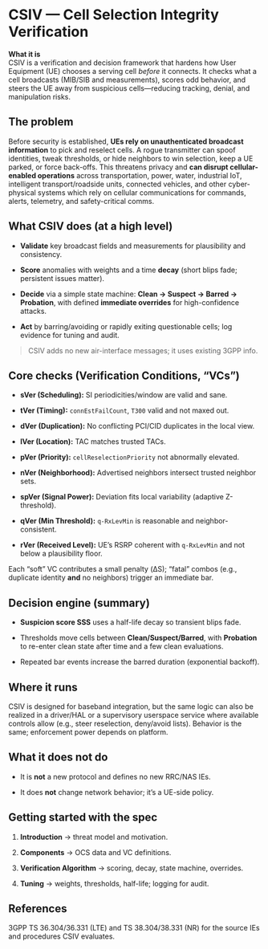 # CSIV — Cell Selection Integrity Verification

**What it is**  
CSIV is a verification and decision framework that hardens how User Equipment (UE) chooses a serving cell _before_ it connects. It checks what a cell broadcasts (MIB/SIB and measurements), scores odd behavior, and steers the UE away from suspicious cells—reducing tracking, denial, and manipulation risks.

## The problem

Before security is established, **UEs rely on unauthenticated broadcast information** to pick and reselect cells. A rogue transmitter can spoof identities, tweak thresholds, or hide neighbors to win selection, keep a UE parked, or force back-offs. This threatens privacy and **can disrupt cellular-enabled operations** across transportation, power, water, industrial IoT, intelligent transport/roadside units, connected vehicles, and other cyber-physical systems which rely on cellular communications for commands, alerts, telemetry, and safety-critical comms.

## What CSIV does (at a high level)

- **Validate** key broadcast fields and measurements for plausibility and consistency.
    
- **Score** anomalies with weights and a time **decay** (short blips fade; persistent issues matter).
    
- **Decide** via a simple state machine: **Clean → Suspect → Barred → Probation**, with defined **immediate overrides** for high-confidence attacks.
    
- **Act** by barring/avoiding or rapidly exiting questionable cells; log evidence for tuning and audit.
    

> CSIV adds no new air-interface messages; it uses existing 3GPP info.

## Core checks (Verification Conditions, “VCs”)

- **sVer (Scheduling):** SI periodicities/window are valid and sane.
    
- **tVer (Timing):** `connEstFailCount`, `T300` valid and not maxed out.
    
- **dVer (Duplication):** No conflicting PCI/CID duplicates in the local view.
    
- **lVer (Location):** TAC matches trusted TACs.
    
- **pVer (Priority):** `cellReselectionPriority` not abnormally elevated.
    
- **nVer (Neighborhood):** Advertised neighbors intersect trusted neighbor sets.
    
- **spVer (Signal Power):** Deviation fits local variability (adaptive Z-threshold).
    
- **qVer (Min Threshold):** `q-RxLevMin` is reasonable and neighbor-consistent.
    
- **rVer (Received Level):** UE’s RSRP coherent with `q-RxLevMin` and not below a plausibility floor.
    

Each “soft” VC contributes a small penalty (ΔS); “fatal” combos (e.g., duplicate identity **and** no neighbors) trigger an immediate bar.

## Decision engine (summary)

- **Suspicion score SSS** uses a half-life decay so transient blips fade.
    
- Thresholds move cells between **Clean/Suspect/Barred**, with **Probation** to re-enter clean state after time and a few clean evaluations.
    
- Repeated bar events increase the barred duration (exponential backoff).
    

## Where it runs

CSIV is designed for baseband integration, but the same logic can also be realized in a driver/HAL or a supervisory userspace service where available controls allow (e.g., steer reselection, deny/avoid lists). Behavior is the same; enforcement power depends on platform.

## What it does **not** do

- It is **not** a new protocol and defines no new RRC/NAS IEs.
    
- It does **not** change network behavior; it’s a UE-side policy.
    

## Getting started with the spec

1. **Introduction** → threat model and motivation.
    
2. **Components** → OCS data and VC definitions.
    
3. **Verification Algorithm** → scoring, decay, state machine, overrides.
    
4. **Tuning** → weights, thresholds, half-life; logging for audit.
    

## References

3GPP TS 36.304/36.331 (LTE) and TS 38.304/38.331 (NR) for the source IEs and procedures CSIV evaluates.

